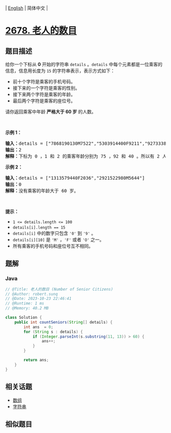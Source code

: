 
| [English](README_EN.md) | 简体中文 |

# [2678. 老人的数目](https://leetcode.cn//problems/number-of-senior-citizens/)

## 题目描述

<p>给你一个下标从 <strong>0</strong>&nbsp;开始的字符串&nbsp;<code>details</code>&nbsp;。<code>details</code>&nbsp;中每个元素都是一位乘客的信息，信息用长度为 <code>15</code>&nbsp;的字符串表示，表示方式如下：</p>

<ul>
	<li>前十个字符是乘客的手机号码。</li>
	<li>接下来的一个字符是乘客的性别。</li>
	<li>接下来两个字符是乘客的年龄。</li>
	<li>最后两个字符是乘客的座位号。</li>
</ul>

<p>请你返回乘客中年龄 <strong>严格大于 60 岁</strong>&nbsp;的人数。</p>

<p>&nbsp;</p>

<p><strong>示例 1：</strong></p>

<pre>
<b>输入：</b>details = ["7868190130M7522","5303914400F9211","9273338290F4010"]
<b>输出：</b>2
<b>解释：</b>下标为 0 ，1 和 2 的乘客年龄分别为 75 ，92 和 40 。所以有 2 人年龄大于 60 岁。
</pre>

<p><strong>示例 2：</strong></p>

<pre>
<b>输入：</b>details = ["1313579440F2036","2921522980M5644"]
<b>输出：</b>0
<b>解释：</b>没有乘客的年龄大于 60 岁。
</pre>

<p>&nbsp;</p>

<p><strong>提示：</strong></p>

<ul>
	<li><code>1 &lt;= details.length &lt;= 100</code></li>
	<li><code>details[i].length == 15</code></li>
	<li><code>details[i]</code>&nbsp;中的数字只包含&nbsp;<code>'0'</code>&nbsp;到&nbsp;<code>'9'</code>&nbsp;。</li>
	<li><code>details[i][10]</code>&nbsp;是 <code>'M'</code>&nbsp;，<code>'F'</code>&nbsp;或者&nbsp;<code>'O'</code>&nbsp;之一。</li>
	<li>所有乘客的手机号码和座位号互不相同。</li>
</ul>


## 题解


### Java

```Java
// @Title: 老人的数目 (Number of Senior Citizens)
// @Author: robert.sunq
// @Date: 2023-10-23 22:46:41
// @Runtime: 1 ms
// @Memory: 40.2 MB

class Solution {
    public int countSeniors(String[] details) {
        int ans  = 0;
        for (String s : details) {
            if (Integer.parseInt(s.substring(11, 13)) > 60) {
                ans++;
            }
        }

        return ans;
    }
}
```



## 相关话题

- [数组](https://leetcode.cn//tag/array)
- [字符串](https://leetcode.cn//tag/string)

## 相似题目



